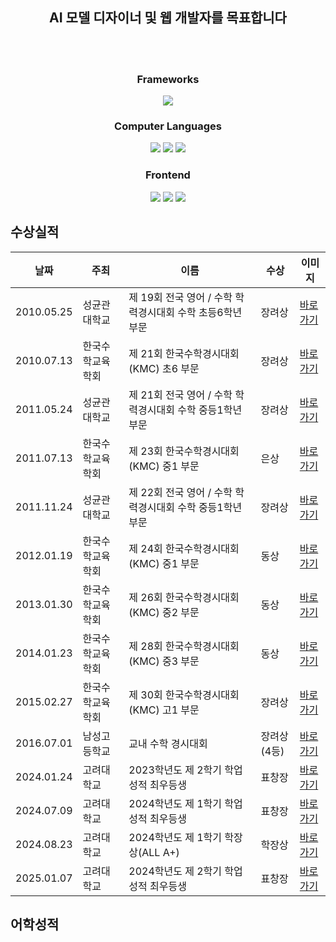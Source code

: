 <!--
**TechieMoon/TechieMoon** is a ✨ _special_ ✨ repository because its `README.md` (this file) appears on your GitHub profile.

Here are some ideas to get you started:

- 🔭 I’m currently working on ...
- 🌱 I’m currently learning ...
- 👯 I’m looking to collaborate on ...
- 🤔 I’m looking for help with ...
- 💬 Ask me about ...
- 📫 How to reach me: ...
- 😄 Pronouns: ...
- ⚡ Fun fact: ...
-->

<div align='center'>

## AI 모델 디자이너 및 웹 개발자를 목표합니다
</br>
</br>
</div>

<h3 align='center'> Frameworks </h3>
<div align='center'>
<img src="https://img.shields.io/badge/pytorch-E2E2E2?style=for-the-badge&logo=pytorch&logoColor=EE4C2C">
</div>

<h3 align='center'> Computer Languages </h3>
<div align='center'>
<img src="https://img.shields.io/badge/python-E2E2E2?style=for-the-badge&logo=python&logoColor=3776AB">
<img src="https://img.shields.io/badge/java-E2E2E2?style=for-the-badge&logo=openjdk&logoColor=000000">
<img src="https://img.shields.io/badge/c-E2E2E2?style=for-the-badge&logo=c&logoColor=A8B9CC">
</div>

<h3 align='center'> Frontend </h3>
<div align='center'>
<img src="https://img.shields.io/badge/html5-E2E2E2?style=for-the-badge&logo=html5&logoColor=E34F26">
<img src="https://img.shields.io/badge/css3-E2E2E2?style=for-the-badge&logo=css3&logoColor=1572B6">
<img src="https://img.shields.io/badge/javascript-E2E2E2?style=for-the-badge&logo=javascript&logoColor=F7DF1E">
</div>

## 수상실적
|날짜|주최|이름|수상|이미지|
|---|---|---|---|---|
|2010.05.25|성균관대학교|제 19회 전국 영어 / 수학 학력경시대회 수학 초등6학년 부문|장려상|[바로가기](pictures/The_19th_National_English_Mathematics_Academic_Achievement_Competition_Mathematics_Elementary_School_6th_Grade_Encouragement_Award.jpg)
|2010.07.13|한국수학교육학회|제 21회 한국수학경시대회(KMC) 초6 부문|장려상|[바로가기](pictures/The_21st_KMC_Elementary_School_6th_Grade_Encouragement_Award.jpg)
|2011.05.24|성균관대학교|제 21회 전국 영어 / 수학 학력경시대회 수학 중등1학년 부문|장려상|[바로가기](pictures/The_21st_National_English_Mathematics_Academic_Achievement_Competition_Mathematics_Middle_School_1st_Grade_Encouragement_Award.jpg)
|2011.07.13|한국수학교육학회|제 23회 한국수학경시대회(KMC) 중1 부문|은상|[바로가기](pictures/The_23rd_KMC_Middle_School_1st_Grade_Silver_Prize.jpg)
|2011.11.24|성균관대학교|제 22회 전국 영어 / 수학 학력경시대회 수학 중등1학년 부문|장려상|[바로가기](pictures/The_22nd_National_English_Mathematics_Academic_Achievement_Competition_Mathematics_Middle_School_1st_Grade_Encouragement_Award.jpg)
|2012.01.19|한국수학교육학회|제 24회 한국수학경시대회(KMC) 중1 부문|동상|[바로가기](pictures/The_24th_KMC_Middle_School_1st_Grade_Bronze_Prize.jpg)
|2013.01.30|한국수학교육학회|제 26회 한국수학경시대회(KMC) 중2 부문|동상|[바로가기](pictures/The_26th_KMC_Middle_School_2nd_Grade_Bronze_Prize.jpg)
|2014.01.23|한국수학교육학회|제 28회 한국수학경시대회(KMC) 중3 부문|동상|[바로가기](pictures/The_28th_KMC_Middle_School_3rd_Grade_Bronze_Prize.jpg)
|2015.02.27|한국수학교육학회|제 30회 한국수학경시대회(KMC) 고1 부문|장려상|[바로가기](pictures/The_30th_KMC_High_School_1st_Grade_Encouragement_Prize.jpg)
|2016.07.01|남성고등학교|교내 수학 경시대회|장려상(4등)|[바로가기](pictures/School_Mathematics_Competition_Encouragement_Award_4th_Place.jpg)
|2024.01.24|고려대학교|2023학년도 제 2학기 학업성적 최우등생|표창장|[바로가기](pictures/Commendation_for_Excellent_Academic_Achievement_2nd_Semester_2023.jpg)
|2024.07.09|고려대학교|2024학년도 제 1학기 학업성적 최우등생|표창장|[바로가기](pictures/Commendation_for_Excellent_Academic_Achievement_1st_Semester_2024.jpg)
|2024.08.23|고려대학교|2024학년도 제 1학기 학장상(ALL A+)|학장상|[바로가기](pictures/Deans_Award_1st_Semester_2024_Academic_Year_Computer_Convergence_Software_Dept.jpg)
|2025.01.07|고려대학교|2024학년도 제 2학기 학업성적 최우등생|표창장|[바로가기](pictures/Commendation_for_Excellent_Academic_Achievement_2nd_Semester_2024.jpg)

## 어학성적
